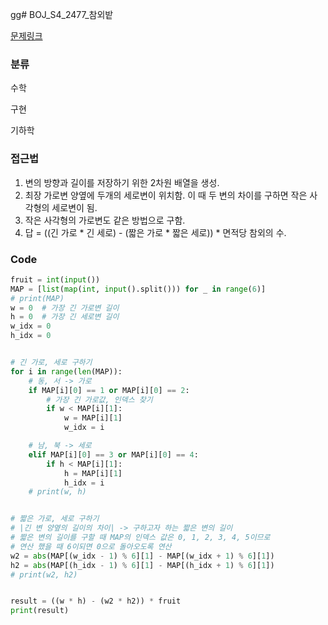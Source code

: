 gg# BOJ_S4_2477_참외밭

[문제링크](https://www.acmicpc.net/problem/2477)


### 분류
수학

구현

기하학


### 접근법
1. 변의 방향과 길이를 저장하기 위한 2차원 배열을 생성.
2. 최장 가로변 양옆에 두개의 세로변이 위치함. 이 때 두 변의 차이를 구하면 작은 사각형의 세로변이 됨.
3. 작은 사각형의 가로변도 같은 방법으로 구함.
4. 답 = ((긴 가로 * 긴 세로) - (짧은 가로 * 짧은 세로)) * 면적당 참외의 수.


### Code
```python
fruit = int(input())
MAP = [list(map(int, input().split())) for _ in range(6)]
# print(MAP)
w = 0  # 가장 긴 가로변 길이
h = 0  # 가장 긴 세로변 길이
w_idx = 0
h_idx = 0


# 긴 가로, 세로 구하기
for i in range(len(MAP)):
    # 동, 서 -> 가로
    if MAP[i][0] == 1 or MAP[i][0] == 2:
        # 가장 긴 가로값, 인덱스 찾기
        if w < MAP[i][1]:
            w = MAP[i][1]
            w_idx = i

    # 남, 북 -> 세로
    elif MAP[i][0] == 3 or MAP[i][0] == 4:
        if h < MAP[i][1]:
            h = MAP[i][1]
            h_idx = i
    # print(w, h)


# 짧은 가로, 세로 구하기
# |긴 변 양옆의 길이의 차이| -> 구하고자 하는 짧은 변의 길이
# 짧은 변의 길이를 구할 때 MAP의 인덱스 값은 0, 1, 2, 3, 4, 5이므로
# 연산 했을 때 6이되면 0으로 돌아오도록 연산 
w2 = abs(MAP[(w_idx - 1) % 6][1] - MAP[(w_idx + 1) % 6][1])
h2 = abs(MAP[(h_idx - 1) % 6][1] - MAP[(h_idx + 1) % 6][1])
# print(w2, h2)


result = ((w * h) - (w2 * h2)) * fruit
print(result)
```